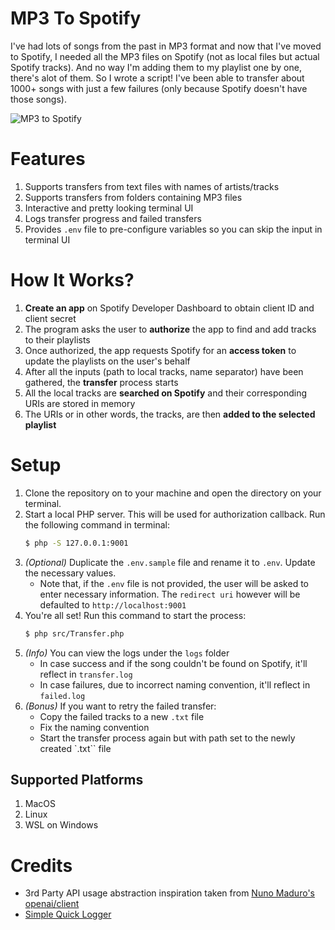 # MP3 To Spotify
I've had lots of songs from the past in MP3 format and now that I've moved to Spotify, I needed all the MP3 files on Spotify (not as local files but actual Spotify tracks). And no way I'm adding them to my playlist one by one, there's alot of them. So I wrote a script! I've been able to transfer about 1000+ songs with just a few failures (only because Spotify doesn't have those songs).

![MP3 to Spotify](https://github.com/shahlin/mp3-to-spotify/assets/32275018/bcd9f42a-e8c3-4b20-8110-5d0671a288cb)

# Features
1. Supports transfers from text files with names of artists/tracks
2. Supports transfers from folders containing MP3 files
3. Interactive and pretty looking terminal UI
4. Logs transfer progress and failed transfers
5. Provides `.env` file to pre-configure variables so you can skip the input in terminal UI

# How It Works?
1. **Create an app** on Spotify Developer Dashboard to obtain client ID and client secret
2. The program asks the user to **authorize** the app to find and add tracks to their playlists
3. Once authorized, the app requests Spotify for an **access token** to update the playlists on the user's behalf
4. After all the inputs (path to local tracks, name separator) have been gathered, the **transfer** process starts
5. All the local tracks are **searched on Spotify** and their corresponding URIs are stored in memory
6. The URIs or in other words, the tracks, are then **added to the selected playlist**

# Setup
1. Clone the repository on to your machine and open the directory on your terminal.
2. Start a local PHP server. This will be used for authorization callback. Run the following command in terminal:
    ```bash
    $ php -S 127.0.0.1:9001
    ```
3. *(Optional)* Duplicate the `.env.sample` file and rename it to `.env`. Update the necessary values.
    - Note that, if the `.env` file is not provided, the user will be asked to enter necessary information. The `redirect uri` however will be defaulted to `http://localhost:9001`
4. You're all set! Run this command to start the process:
    ```bash
    $ php src/Transfer.php
    ```
5. *(Info)* You can view the logs under the `logs` folder
    - In case success and if the song couldn't be found on Spotify, it'll reflect in `transfer.log`
    - In case failures, due to incorrect naming convention, it'll reflect in `failed.log`
6. *(Bonus)* If you want to retry the failed transfer:
    - Copy the failed tracks to a new `.txt` file
    - Fix the naming convention
    - Start the transfer process again but with path set to the newly created `.txt`` file

## Supported Platforms
1. MacOS
2. Linux
3. WSL on Windows

# Credits
- 3rd Party API usage abstraction inspiration taken from [Nuno Maduro's](https://twitter.com/enunomaduro) [openai/client](https://github.com/openai-php/client)
- [Simple Quick Logger](https://github.com/Idearia/php-logger/blob/master/src/Logger.php)
